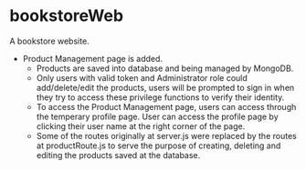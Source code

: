 # bookstoreWeb
A bookstore website.

- Product Management page is added.
  -  Products are saved into database and being managed by MongoDB.
  -  Only users with valid token and Administrator role could add/delete/edit the products, users will be prompted to sign in when they try to access these privilege functions to verify their identity.
  - To access the Product Management page, users can access through the temperary profile page. User can access the profile page by clicking their user name at the right corner of the page.
  -  Some of the routes originally at server.js were replaced by the routes at productRoute.js to serve the purpose of creating, deleting and editing the products saved at the database. 
